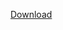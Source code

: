 [Download](itms-services://?action=download-manifest&url=https://drive.google.com/file/d/1j9VR9LDzg55CJH6jabLP6Xje84r3v-zt/view?usp=sharing)

